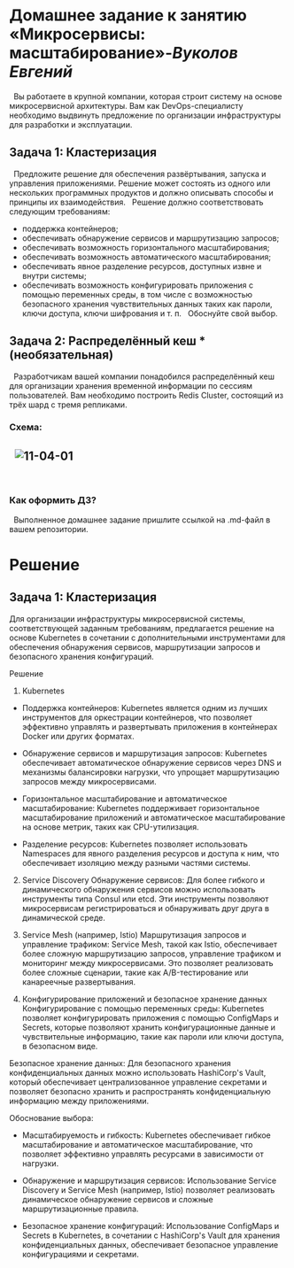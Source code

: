 # **Домашнее задание к занятию «Микросервисы: масштабирование»**-***Вуколов Евгений***
 
Вы работаете в крупной компании, которая строит систему на основе микросервисной архитектуры.
Вам как DevOps-специалисту необходимо выдвинуть предложение по организации инфраструктуры для разработки и эксплуатации.
 
## Задача 1: Кластеризация
 
Предложите решение для обеспечения развёртывания, запуска и управления приложениями.
Решение может состоять из одного или нескольких программных продуктов и должно описывать способы и принципы их взаимодействия.
 
Решение должно соответствовать следующим требованиям:
- поддержка контейнеров;
- обеспечивать обнаружение сервисов и маршрутизацию запросов;
- обеспечивать возможность горизонтального масштабирования;
- обеспечивать возможность автоматического масштабирования;
- обеспечивать явное разделение ресурсов, доступных извне и внутри системы;
- обеспечивать возможность конфигурировать приложения с помощью переменных среды, в том числе с возможностью безопасного хранения чувствительных данных таких как пароли, ключи доступа, ключи шифрования и т. п.
 
Обоснуйте свой выбор.
 
## Задача 2: Распределённый кеш * (необязательная)
 
Разработчикам вашей компании понадобился распределённый кеш для организации хранения временной информации по сессиям пользователей.
Вам необходимо построить Redis Cluster, состоящий из трёх шард с тремя репликами.
 
### Схема:
 
![11-04-01](https://user-images.githubusercontent.com/1122523/114282923-9b16f900-9a4f-11eb-80aa-61ed09725760.png)
 
---
 
### Как оформить ДЗ?
 
Выполненное домашнее задание пришлите ссылкой на .md-файл в вашем репозитории.


# **Решение**

## Задача 1: Кластеризация

Для организации инфраструктуры микросервисной системы, соответствующей заданным требованиям, предлагается решение на основе Kubernetes в сочетании с дополнительными 
инструментами для обеспечения обнаружения сервисов, маршрутизации запросов и безопасного хранения конфигураций.

Решение
1. Kubernetes
- Поддержка контейнеров: Kubernetes является одним из лучших инструментов для оркестрации контейнеров, что позволяет эффективно управлять и развертывать приложения 
в контейнерах Docker или других форматах.

- Обнаружение сервисов и маршрутизация запросов: Kubernetes обеспечивает автоматическое обнаружение сервисов через DNS и механизмы балансировки нагрузки, 
что упрощает маршрутизацию запросов между микросервисами.

- Горизонтальное масштабирование и автоматическое масштабирование: Kubernetes поддерживает горизонтальное масштабирование приложений и автоматическое масштабирование на основе метрик, 
таких как CPU-утилизация.

- Разделение ресурсов: Kubernetes позволяет использовать Namespaces для явного разделения ресурсов и доступа к ним, что обеспечивает изоляцию между разными частями системы.

2. Service Discovery
Обнаружение сервисов: Для более гибкого и динамического обнаружения сервисов можно использовать инструменты типа Consul или etcd. 
Эти инструменты позволяют микросервисам регистрироваться и обнаруживать друг друга в динамической среде.

3. Service Mesh (например, Istio)
Маршрутизация запросов и управление трафиком: Service Mesh, такой как Istio, обеспечивает более сложную маршрутизацию запросов, управление трафиком и мониторинг между микросервисами. 
Это позволяет реализовать более сложные сценарии, такие как A/B-тестирование или канареечные развертывания.

4. Конфигурирование приложений и безопасное хранение данных
Конфигурирование с помощью переменных среды: Kubernetes позволяет конфигурировать приложения с помощью ConfigMaps и Secrets, которые позволяют хранить конфигурационные данные и 
чувствительные информацию, такие как пароли или ключи доступа, в безопасном виде.

Безопасное хранение данных: Для безопасного хранения конфиденциальных данных можно использовать HashiCorp's Vault, который обеспечивает централизованное управление 
секретами и позволяет безопасно хранить и распространять конфиденциальную информацию между приложениями.

Обоснование выбора:

- Масштабируемость и гибкость: Kubernetes обеспечивает гибкое масштабирование и автоматическое масштабирование, что позволяет эффективно управлять ресурсами в зависимости от нагрузки.

- Обнаружение и маршрутизация сервисов: Использование Service Discovery и Service Mesh (например, Istio) позволяет реализовать динамическое обнаружение сервисов и сложные маршрутизационные правила.

- Безопасное хранение конфигураций: Использование ConfigMaps и Secrets в Kubernetes, в сочетании с HashiCorp's Vault для хранения конфиденциальных данных, 
обеспечивает безопасное управление конфигурациями и секретами.

